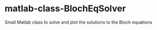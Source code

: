 # matlab-class-BlochEqSolver
Small Matlab class to solve and plot the solutions to the Bloch equations
